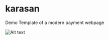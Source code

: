 # karasan
Demo Template of a modern payment webpage

![Alt text](https://drive.google.com/file/d/1-UBbRCF97KarOBbzr_5Hw-R5LujlFzG6/view?usp=sharing "karasan")
